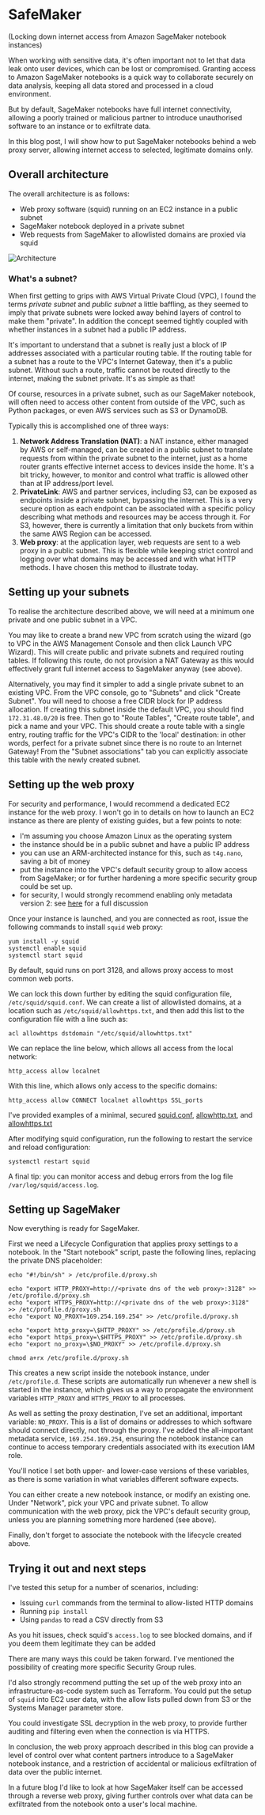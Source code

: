# SafeMaker
(Locking down internet access from Amazon SageMaker notebook instances)

When working with sensitive data, it's often important not to let that data leak onto user devices,
which can be lost or compromised.
Granting access to Amazon SageMaker notebooks is a quick way to collaborate securely on data analysis,
keeping all data stored and processed in a cloud environment.

But by default, SageMaker notebooks have full internet connectivity, allowing a poorly trained or malicious
partner to introduce unauthorised software to an instance or to exfiltrate data.

In this blog post, I will show how to put SageMaker notebooks behind a web proxy server,
allowing internet access to selected, legitimate domains only. 

## Overall architecture
The overall architecture is as follows:
* Web proxy software (squid) running on an EC2 instance in a public subnet
* SageMaker notebook deployed in a private subnet
* Web requests from SageMaker to allowlisted domains are proxied via squid

![Architecture](architecture.svg)

### What's a subnet?
When first getting to grips with AWS Virtual Private Cloud (VPC), I found the terms _private subnet_ and _public subnet_
a little baffling, as they seemed to imply that private subnets were locked away behind layers of control to make them "private".
In addition the concept seemed tightly coupled with whether instances in a subnet had a public IP address.

It's important to understand that a subnet is really just a block of IP addresses 
associated with a particular routing table. 
If the routing table for a subnet has a route to the VPC's Internet Gateway, 
then it's a public subnet.
Without such a route, traffic cannot be routed directly to the internet, making the subnet private.
It's as simple as that!

Of course, resources in a private subnet, such as our SageMaker notebook, will often need to access other content
from outside of the VPC, such as Python packages, or even AWS services such as S3 or DynamoDB.

Typically this is accomplished one of three ways:
1. **Network Address Translation (NAT)**: a NAT instance, either managed by AWS or self-managed,
can be created in a public subnet to translate requests from within the private subnet to the internet,
just as a home router grants effective internet access to devices inside the home. 
It's a bit tricky, however, to monitor and control what traffic is allowed other than at IP address/port level. 
2. **PrivateLink**: AWS and partner services, including S3, can be exposed as endpoints inside a private subnet, bypassing the internet. 
This is a very secure option as each endpoint can be associated with a specific policy describing what methods and resources may be access through it.
For S3, however, there is currently a limitation that only buckets from within the same AWS Region can be accessed.
3. **Web proxy**: at the application layer, web requests are sent to a web proxy in a public subnet. 
This is flexible while keeping strict control and logging over what domains may be accessed and with what HTTP methods.
I have chosen this method to illustrate today.

## Setting up your subnets
To realise the architecture described above, we will need at a minimum one private and one public subnet in a VPC.

You may like to create a brand new VPC from scratch using the wizard 
(go to VPC in the AWS Management Console and then click Launch VPC Wizard). 
This will create public and private subnets and required routing tables.
If following this route, do not provision a NAT Gateway
as this would effectively grant full internet access to SageMaker anyway (see above).

Alternatively, you may find it simpler to add a single private subnet to an existing VPC.
From the VPC console, go to "Subnets" and click "Create Subnet". 
You will need to choose a free CIDR block for IP address allocation. 
If creating this subnet inside the default VPC, you should find `172.31.48.0/20` is free.
Then go to "Route Tables", "Create route table", and pick a name and your VPC.
This should create a route table with a single entry, routing traffic for the VPC's CIDR to the 'local' destination: 
in other words, perfect for a private subnet since there is no route to an Internet Gateway!
From the "Subnet associations" tab you can explicitly associate this table with the newly created subnet.

## Setting up the web proxy
For security and performance, I would recommend a dedicated EC2 instance for the web proxy.
I won't go in to details on how to launch an EC2 instance as there are plenty of existing guides,
but a few points to note:
* I'm assuming you choose Amazon Linux as the operating system
* the instance should be in a public subnet and have a public IP address
* you can use an ARM-architected instance for this, such as `t4g.nano`, saving a bit of money
* put the instance into the VPC's default security group to allow access from SageMaker;
or for further hardening a more specific security group could be set up.
* for security, I would strongly recommend enabling only metadata version 2: 
see [here](https://aws.amazon.com/blogs/security/defense-in-depth-open-firewalls-reverse-proxies-ssrf-vulnerabilities-ec2-instance-metadata-service/) for a full discussion

Once your instance is launched, and you are connected as root,
issue the following commands to install `squid` web proxy:

    yum install -y squid
    systemctl enable squid
    systemctl start squid

By default, squid runs on port 3128, and allows proxy access to most common web ports.

We can lock this down further by editing the squid configuration file, `/etc/squid/squid.conf`.
We can create a list of allowlisted domains, at a location such as `/etc/squid/allowhttps.txt`,
and then add this list to the configuration file with a line such as:

    acl allowhttps dstdomain "/etc/squid/allowhttps.txt"

We can replace the line below, which allows all access from the local network:

    http_access allow localnet

With this line, which allows only access to the specific domains:

    http_access allow CONNECT localnet allowhttps SSL_ports

I've provided examples of a minimal, secured [squid.conf](squid-conf/squid.conf), 
[allowhttp.txt](squid-conf/allowhttp.txt), and [allowhttps.txt](squid-conf/allowhttps.txt) 

After modifying squid configuration, run the following to restart the service and reload configuration:

    systemctl restart squid

A final tip: you can monitor access and debug errors from the log file `/var/log/squid/access.log`.

## Setting up SageMaker
Now everything is ready for SageMaker. 

First we need a Lifecycle Configuration that applies proxy settings to a notebook.
In the "Start notebook" script, paste the following lines, replacing the private DNS placeholder:

    echo "#!/bin/sh" > /etc/profile.d/proxy.sh

    echo "export HTTP_PROXY=http://<private dns of the web proxy>:3128" >> /etc/profile.d/proxy.sh
    echo "export HTTPS_PROXY=http://<private dns of the web proxy>:3128" >> /etc/profile.d/proxy.sh
    echo "export NO_PROXY=169.254.169.254" >> /etc/profile.d/proxy.sh
    
    echo "export http_proxy=\$HTTP_PROXY" >> /etc/profile.d/proxy.sh
    echo "export https_proxy=\$HTTPS_PROXY" >> /etc/profile.d/proxy.sh
    echo "export no_proxy=\$NO_PROXY" >> /etc/profile.d/proxy.sh
    
    chmod a+rx /etc/profile.d/proxy.sh

This creates a new script inside the notebook instance, under `/etc/profile.d`.
These scripts are automatically run whenever a new shell is started in the instance,
which gives us a way to propagate the environment variables `HTTP_PROXY` and `HTTPS_PROXY` to all processes.

As well as setting the proxy destination, I've set an additional, important variable: `NO_PROXY`.
This is a list of domains or addresses to which software should connect directly, not through the proxy.
I've added the all-important metadata service, `169.254.169.254`, ensuring the notebook instance can continue
to access temporary credentials associated with its execution IAM role.

You'll notice I set both upper- and lower-case versions of these variables,
as there is some variation in what variables different software expects.

You can either create a new notebook instance, or modify an existing one.
Under "Network", pick your VPC and private subnet. 
To allow communication with the web proxy, pick the VPC's default security group, 
unless you are planning something more hardened (see above).

Finally, don't forget to associate the notebook with the lifecycle created above.

## Trying it out and next steps
I've tested this setup for a number of scenarios, including:
* Issuing `curl` commands from the terminal to allow-listed HTTP domains
* Running `pip install`
* Using `pandas` to read a CSV directly from S3

As you hit issues, check squid's `access.log` to see blocked domains,
and if you deem them legitimate they can be added

There are many ways this could be taken forward. 
I've mentioned the possibility of creating more specific Security Group rules.

I'd also strongly recommend putting the set up of the web proxy into an infrastructure-as-code system such as Terraform.
You could put the setup of `squid` into EC2 user data, 
with the allow lists pulled down from S3 or the Systems Manager parameter store.

You could investigate SSL decryption in the web proxy, to provide further auditing and filtering
even when the connection is via HTTPS.

In conclusion, the web proxy approach described in this blog can provide a level of control over what content
partners introduce to a SageMaker notebook instance, 
and a restriction of accidental or malicious exfiltration of data over the public internet. 

In a future blog I'd like to look at how SageMaker itself can be accessed through a reverse web proxy,
giving further controls over what data can be exfiltrated from the notebook onto a user's local machine.
